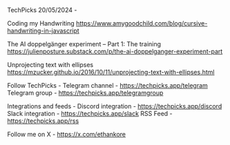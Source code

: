 TechPicks 20/05/2024 -

Coding my Handwriting
https://www.amygoodchild.com/blog/cursive-handwriting-in-javascript

The AI doppelgänger experiment – Part 1: The training
https://julienposture.substack.com/p/the-ai-doppelganger-experiment-part

Unprojecting text with ellipses
https://mzucker.github.io/2016/10/11/unprojecting-text-with-ellipses.html

Follow TechPicks -
Telegram channel - https://techpicks.app/telegram
Telegram group - https://techpicks.app/telegramgroup

Integrations and feeds -
Discord integration - https://techpicks.app/discord
Slack integration - https://techpicks.app/slack
RSS Feed - https://techpicks.app/rss

Follow me on X - https://x.com/ethankore